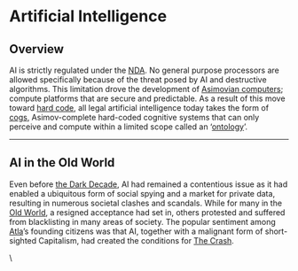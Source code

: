# Artificial Intelligence

## Overview

AI is strictly regulated under the [NDA](../../nations/gata/politics/the-new-dawn-accords.md). No general purpose processors are allowed specifically because of the threat posed by AI and destructive algorithms. This limitation drove the development of [Asimovian computers](asimovian-architecture.md); compute platforms that are secure and predictable. As a result of this move toward [hard code](hard-code.md), all legal artificial intelligence today takes the form of [cogs](cogs.md), Asimov-complete hard-coded cognitive systems that can only perceive and compute within a limited scope called an ‘[ontology](asimovian-architecture.md#ontology-design)’.

***

## **AI in the Old World**

Even before [the Dark Decade](../history/the-dark-decade.md), AI had remained a contentious issue as it had enabled a ubiquitous form of social spying and a market for private data, resulting in numerous societal clashes and scandals. While for many in the [Old World](../history/the-old-world.md), a resigned acceptance had set in, others protested and suffered from blacklisting in many areas of society. The popular sentiment among [Atla](../../nations/gata/key-locations/atla.md)’s founding citizens was that AI, together with a malignant form of short-sighted Capitalism, had created the conditions for [The Crash](../history/the-crash.md).

\
